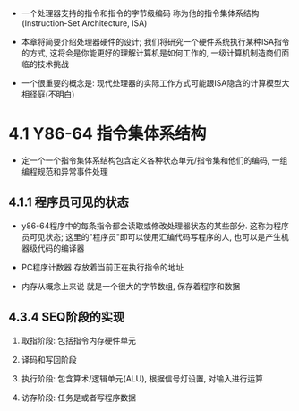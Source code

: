 + 一个处理器支持的指令和指令的字节级编码 称为他的指令集体系结构(Instruction-Set Architecture, ISA)

+ 本章将简要介绍处理器硬件的设计; 我们将研究一个硬件系统执行某种ISA指令的方式, 这将会是你能更好的理解计算机是如何工作的, 一级计算机制造商们面临的技术挑战

+ 一个很重要的概念是: 现代处理器的实际工作方式可能跟ISA隐含的计算模型大相径庭(不明白)

# 4.1 Y86-64 指令集体系结构

+ 定一个一个指令集体系结构包含定义各种状态单元/指令集和他们的编码, 一组编程规范和异常事件处理

## 4.1.1 程序员可见的状态

+ y86-64程序中的每条指令都会读取或修改处理器状态的某些部分. 这称为程序员可见状态; 这里的"程序员"即可以使用汇编代码写程序的人, 也可以是产生机器级代码的编译器

+ PC程序计数器 存放着当前正在执行指令的地址

+ 内存从概念上来说 就是一个很大的字节数组, 保存着程序和数据


## 4.3.4 SEQ阶段的实现

1. 取指阶段: 包括指令内存硬件单元

2. 译码和写回阶段

3. 执行阶段: 包含算术/逻辑单元(ALU), 根据信号灯设置, 对输入进行运算

4. 访存阶段: 任务是或者写程序数据
